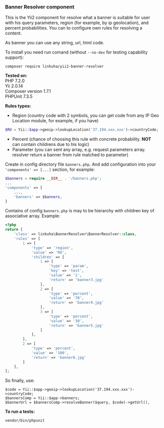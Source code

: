 ### Banner Resolver component

This is the Yii2 component for resolve what a banner is suitable for user with his query parameters, region (for example, by ip geolocation), and percent probabilities. You can to configure own rules for resolving a content.

As banner you can use any string, url, html code.

To install you need run comand (without `--no-dev` for testing capability support):
```
composer require linkuha/yii2-banner-resolver
```

**Tested on:** <br/>
PHP 7.2.0 <br/>
Yii 2.0.14  <br/>
Composer version 1.7.1 <br/>
PHPUnit 7.3.5


**Rules types:**

- Region (country code with 2 symbols, you can get code from any IP Geo Location module, for example, if you have)
```PHP
$RU = Yii::$app->geoip->lookupLocation('37.194.xxx.xxx')->countryCode;
```
- Percent (chance of choosing this rule with concrete probability. **NOT** can contain childrens due to his logic)
- Parameter (you can sent any array, e.g. request parameters array. resolver return a banner from rule matched to parameter)


Create in config directory file `banners.php`. And add configuration into your `'components' => [...]` section, for example:
```php
$banners = require __DIR__ . '/banners.php';
...
'components' => [
    ...,
    'banners' => $banners,
]
```

Contains of config `banners.php` is may to be hierarchy with children key of associative array. Example:
```php
<?php
return [
    'class' => linkuha\BannerResolver\BannerResolver::class,
    'rules' => [
        1 => [
            'type' => 'region',
            'value' => 'RU',
            'children' => [
                1 => [
                    'type' => 'param',
                    'key' => 'test',
                    'value' => '1',
                    'return' => 'banner3.jpg'
                ],
                2 => [
                    'type' => 'percent',
                    'value' => '70',
                    'return' => 'banner4.jpg'
                ],
                3 => [
                    'type' => 'percent',
                    'value' => '30',
                    'return' => 'banner5.jpg'
                ]
            ],
        ],
        2 => [
            'type' => 'percent',
            'value' => '100',
            'return' => 'banner6.jpg'
        ]
    ],
];
```
So finally, use:
```
$code = Yii::$app->geoip->lookupLocation('37.194.xxx.xxx')->countryCode;
$bannersComp = Yii::$app->banners;
$bannerUrl = $bannersComp->resolveBanner($query, $code)->getUrl(),
```

**To run a tests:**
```
vendor/bin/phpunit
```
